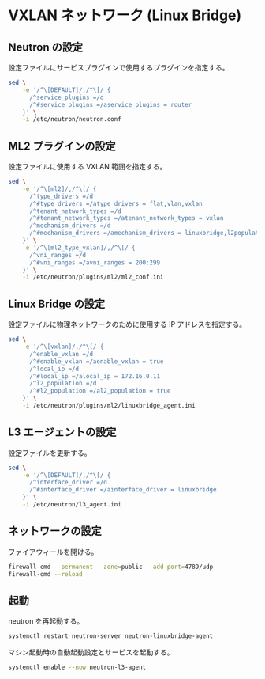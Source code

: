 # VXLAN ネットワーク (Linux Bridge)

## Neutron の設定

設定ファイルにサービスプラグインで使用するプラグインを指定する。

```sh
sed \
    -e '/^\[DEFAULT]/,/^\[/ {
      /^service_plugins =/d
      /^#service_plugins =/aservice_plugins = router
    }' \
    -i /etc/neutron/neutron.conf
```

## ML2 プラグインの設定

設定ファイルに使用する VXLAN 範囲を指定する。

```sh
sed \
    -e '/^\[ml2]/,/^\[/ {
      /^type_drivers =/d
      /^#type_drivers =/atype_drivers = flat,vlan,vxlan
      /^tenant_network_types =/d
      /^#tenant_network_types =/atenant_network_types = vxlan
      /^mechanism_drivers =/d
      /^#mechanism_drivers =/amechanism_drivers = linuxbridge,l2population
    }' \
    -e '/^\[ml2_type_vxlan]/,/^\[/ {
      /^vni_ranges =/d
      /^#vni_ranges =/avni_ranges = 200:299
    }' \
    -i /etc/neutron/plugins/ml2/ml2_conf.ini
```

## Linux Bridge の設定

設定ファイルに物理ネットワークのために使用する IP アドレスを指定する。

```sh
sed \
    -e '/^\[vxlan]/,/^\[/ {
      /^enable_vxlan =/d
      /^#enable_vxlan =/aenable_vxlan = true
      /^local_ip =/d
      /^#local_ip =/alocal_ip = 172.16.0.11
      /^l2_population =/d
      /^#l2_population =/al2_population = true
    }' \
    -i /etc/neutron/plugins/ml2/linuxbridge_agent.ini
```

## L3 エージェントの設定

設定ファイルを更新する。

```sh
sed \
    -e '/^\[DEFAULT]/,/^\[/ {
      /^interface_driver =/d
      /^#interface_driver =/ainterface_driver = linuxbridge
    }' \
    -i /etc/neutron/l3_agent.ini
```

## ネットワークの設定

ファイアウィールを開ける。

```sh
firewall-cmd --permanent --zone=public --add-port=4789/udp
firewall-cmd --reload
```

## 起動

neutron を再起動する。

```sh
systemctl restart neutron-server neutron-linuxbridge-agent
```

マシン起動時の自動起動設定とサービスを起動する。

```sh
systemctl enable --now neutron-l3-agent
```
